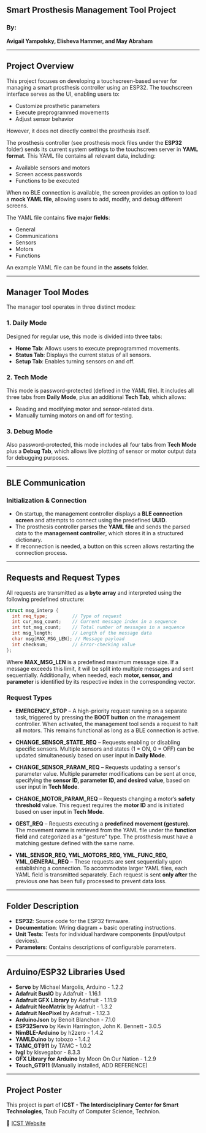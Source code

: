 ## Smart Prosthesis Management Tool Project

### By:
**Avigail Yampolsky, Elisheva Hammer, and May Abraham**

---

## Project Overview
This project focuses on developing a touchscreen-based server for managing a smart prosthesis controller using an ESP32. The touchscreen interface serves as the UI, enabling users to:
- Customize prosthetic parameters
- Execute preprogrammed movements
- Adjust sensor behavior

However, it does not directly control the prosthesis itself.

The prosthesis controller (see prosthesis mock files under the **ESP32** folder) sends its current system settings to the touchscreen server in **YAML format**. This YAML file contains all relevant data, including:
- Available sensors and motors
- Screen access passwords
- Functions to be executed

When no BLE connection is available, the screen provides an option to load a **mock YAML file**, allowing users to add, modify, and debug different screens.

The YAML file contains **five major fields**:
- General
- Communications
- Sensors
- Motors
- Functions  

An example YAML file can be found in the **assets** folder.

---

## Manager Tool Modes
The manager tool operates in three distinct modes:

### 1. **Daily Mode**
Designed for regular use, this mode is divided into three tabs:
- **Home Tab**: Allows users to execute preprogrammed movements.
- **Status Tab**: Displays the current status of all sensors.
- **Setup Tab**: Enables turning sensors on and off.

### 2. **Tech Mode**
This mode is password-protected (defined in the YAML file). It includes all three tabs from **Daily Mode**, plus an additional **Tech Tab**, which allows:
- Reading and modifying motor and sensor-related data.
- Manually turning motors on and off for testing.

### 3. **Debug Mode**
Also password-protected, this mode includes all four tabs from **Tech Mode** plus a **Debug Tab**, which allows live plotting of sensor or motor output data for debugging purposes.

---

## BLE Communication

### **Initialization & Connection**
- On startup, the management controller displays a **BLE connection screen** and attempts to connect using the predefined **UUID**.
- The prosthesis controller parses the **YAML file** and sends the parsed data to the **management controller**, which stores it in a structured dictionary.
- If reconnection is needed, a button on this screen allows restarting the connection process.

---

## Requests and Request Types
All requests are transmitted as a **byte array** and interpreted using the following predefined structure:

```cpp
struct msg_interp {
  int req_type;         // Type of request  
  int cur_msg_count;    // Current message index in a sequence  
  int tot_msg_count;    // Total number of messages in a sequence  
  int msg_length;       // Length of the message data  
  char msg[MAX_MSG_LEN]; // Message payload  
  int checksum;         // Error-checking value  
};
```

Where **MAX_MSG_LEN** is a predefined maximum message size. If a message exceeds this limit, it will be split into multiple messages and sent sequentially.
Additionally, when needed, each **motor, sensor, and parameter** is identified by its respective index in the corresponding vector.

### **Request Types**

- **EMERGENCY_STOP** – A high-priority request running on a separate task, triggered by pressing the **BOOT button** on the management controller. When activated, the management tool sends a request to halt all motors. This remains functional as long as a BLE connection is active.

- **CHANGE_SENSOR_STATE_REQ** – Requests enabling or disabling specific sensors. Multiple sensors and states (1 = ON, 0 = OFF) can be updated simultaneously based on user input in **Daily Mode**.

- **CHANGE_SENSOR_PARAM_REQ** – Requests updating a sensor's parameter value. Multiple parameter modifications can be sent at once, specifying the **sensor ID, parameter ID, and desired value**, based on user input in **Tech Mode**.

- **CHANGE_MOTOR_PARAM_REQ** – Requests changing a motor’s **safety threshold** value. This request requires the **motor ID** and is initiated based on user input in **Tech Mode**.

- **GEST_REQ** – Requests executing a **predefined movement (gesture)**. The movement name is retrieved from the YAML file under the **function field** and categorized as a "gesture" type. The prosthesis must have a matching gesture defined with the same name.

- **YML_SENSOR_REQ, YML_MOTORS_REQ, YML_FUNC_REQ, YML_GENERAL_REQ** – These requests are sent sequentially upon establishing a connection. To accommodate larger YAML files, each YAML field is transmitted separately. Each request is sent **only after** the previous one has been fully processed to prevent data loss.

---

## Folder Description
- **ESP32**: Source code for the ESP32 firmware.
- **Documentation**: Wiring diagram + basic operating instructions.
- **Unit Tests**: Tests for individual hardware components (input/output devices).
- **Parameters**: Contains descriptions of configurable parameters.

---

## Arduino/ESP32 Libraries Used
- **Servo** by Michael Margolis, Arduino - 1.2.2
- **Adafruit BusIO** by Adafruit - 1.16.1
- **Adafruit GFX Library** by Adafruit - 1.11.9
- **Adafruit NeoMatrix** by Adafruit - 1.3.2
- **Adafruit NeoPixel** by Adafruit - 1.12.3
- **ArduinoJson** by Benoit Blanchon - 7.1.0
- **ESP32Servo** by Kevin Harrington, John K. Bennett - 3.0.5
- **NimBLE-Arduino** by h2zero - 1.4.2
- **YAMLDuino** by tobozo - 1.4.2
- **TAMC_GT911** by TAMC - 1.0.2
- **lvgl** by kisvegabor - 8.3.3
- **GFX Library for Arduino** by Moon On Our Nation - 1.2.9
- **Touch_GT911** (Manually installed, ADD REFERENCE)

---

## Project Poster
This project is part of **ICST - The Interdisciplinary Center for Smart Technologies**, Taub Faculty of Computer Science, Technion.

🔗 [ICST Website](https://icst.cs.technion.ac.il/)


